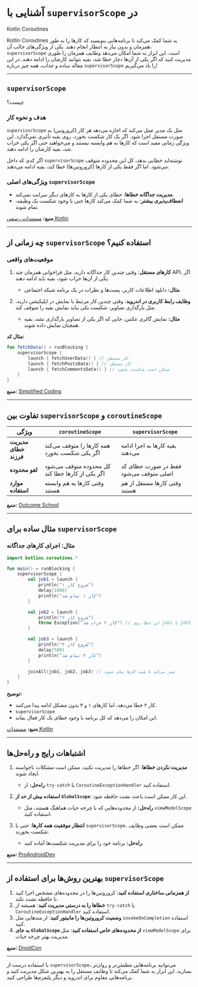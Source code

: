 # آشنایی با `supervisorScope` در
Kotlin Coroutines

Kotlin Coroutines
به شما کمک می‌کند تا برنامه‌هایی بنویسید که کارها را به طور همزمان و بدون نیاز به انتظار انجام دهند. یکی از ویژگی‌های جالب آن، `supervisorScope` است. این ابزار به شما امکان می‌دهد وظایف همزمان را طوری مدیریت کنید که اگر یکی از آن‌ها دچار خطا شد، بقیه بتوانند کارشان را ادامه دهند. در این مقاله ساده و جذاب، همه چیز درباره `supervisorScope` را یاد می‌گیریم!

---

## `supervisorScope` 
چیست؟

### هدف و نحوه کار
`supervisorScope`
مثل یک مدیر عمل می‌کند که اجازه می‌دهد هر کار (کروروتین) به صورت مستقل اجرا شود. اگر یک کار شکست بخورد، روی بقیه تأثیری نمی‌گذارد. این ویژگی زمانی مفید است که کارها به هم وابسته نیستند و می‌خواهید حتی اگر یکی خراب شد، بقیه کارشان را ادامه دهند.

اگر کدی که داخل `supervisorScope` نوشته‌اید خطایی بدهد، کل این محدوده متوقف می‌شود. اما اگر فقط یکی از کارها (کروروتین‌ها) خطا کند، بقیه ادامه می‌دهند.

### ویژگی‌های اصلی `supervisorScope`
- **مدیریت جداگانه خطاها**: خطای یکی از کارها به کارهای دیگر سرایت نمی‌کند.
- **انعطاف‌پذیری بیشتر**: به شما کمک می‌کند کارها حتی با وجود شکست یک وظیفه، تمام شوند.

**منبع:** [مستندات رسمی Kotlin](https://kotlinlang.org/api/kotlinx.coroutines/kotlinx-coroutines-core/kotlinx.coroutines.supervisor-scope.html)

---

## چه زمانی از `supervisorScope` استفاده کنیم؟

### موقعیت‌های واقعی
1. **کارهای مستقل**: وقتی چندین کار جداگانه دارید، مثل فراخوانی همزمان چند API، اگر یکی از آن‌ها خراب شود، بقیه باید ادامه دهند.
   - **مثال:** دانلود اطلاعات کاربر، پست‌ها و نظرات در یک برنامه شبکه اجتماعی.

2. **وظایف رابط کاربری در اندروید**: وقتی چندین کار مرتبط با نمایش در اپلیکیشن دارید، مثل بارگذاری تصاویر، شکست یکی نباید نمایش بقیه را متوقف کند.
   - **مثال:** نمایش گالری عکس، جایی که اگر یکی از تصاویر بارگذاری نشد، بقیه همچنان نمایش داده شوند.

**مثال کد:**
```kotlin
fun fetchData() = runBlocking {
    supervisorScope {
        launch { fetchUserData() } // کار مستقل
        launch { fetchPostsData() } // کار مستقل
        launch { fetchCommentsData() } // ممکن است شکست بخورد
    }
}
```

**منبع:** [Simplified Coding](https://www.simplifiedcoding.net/coroutinescope-vs-supervisorscope-explained/)

---

## تفاوت بین `supervisorScope` و `coroutineScope`

| ویژگی                     | `coroutineScope`                                   | `supervisorScope`                                 |
|-----------------------------|---------------------------------------------------|--------------------------------------------------|
| **مدیریت خطای فرزند**      | همه کارها را متوقف می‌کند اگر یکی شکست بخورد       | بقیه کارها به اجرا ادامه می‌دهند                   |
| **لغو محدوده**             | کل محدوده متوقف می‌شود اگر یکی از کارها خطا کند     | فقط در صورت خطای کد اصلی متوقف می‌شود            |
| **موارد استفاده**          | وقتی کارها به هم وابسته هستند                      | وقتی کارها مستقل از هم هستند                      |

**منبع:** [Outcome School](https://outcomeschool.com/blog/coroutinescope-vs-supervisorscope)

---

## مثال ساده برای `supervisorScope`

### مثال: اجرای کارهای جداگانه
```kotlin
import kotlinx.coroutines.*

fun main() = runBlocking {
    supervisorScope {
        val job1 = launch {
            println("شروع کار ۱")
            delay(1000)
            println("کار ۱ تمام شد")
        }

        val job2 = launch {
            println("شروع کار ۲")
            throw Exception("کار ۲ خراب شد") // این خطا روی job1 یا job3 تأثیری ندارد
        }

        val job3 = launch {
            println("شروع کار ۳")
            delay(500)
            println("کار ۳ تمام شد")
        }

        joinAll(job1, job2, job3) // صبر می‌کند تا همه کارها تمام شوند
    }
}
```
**توضیح:**
- کار ۲ خطا می‌دهد، اما کارهای ۱ و ۳ بدون مشکل ادامه پیدا می‌کنند.
- `supervisorScope`
- این امکان را می‌دهد که کل برنامه با وجود خطای یک کار فعال بماند.

**منبع:** [مستندات Kotlin](https://kotlinlang.org/docs/exception-handling.html)

---

## اشتباهات رایج و راه‌حل‌ها

1. **مدیریت نکردن خطاها**: اگر خطاها را مدیریت نکنید، ممکن است مشکلات ناخواسته ایجاد شوند.
   - **راه‌حل:** از `try-catch` یا `CoroutineExceptionHandler` استفاده کنید.

2. **استفاده بیش از حد از `GlobalScope`**: این کار ممکن است باعث نشت حافظه شود.
   - **راه‌حل:** از محدوده‌هایی که با چرخه حیات هماهنگ هستند، مثل `viewModelScope` استفاده کنید.

3. **انتظار موفقیت همه کارها**: حتی با `supervisorScope`، ممکن است بعضی وظایف شکست بخورند.
   - **راه‌حل:** برنامه خود را برای مدیریت شکست‌ها آماده کنید.

**منبع:** [ProAndroidDev](https://proandroiddev.com/comparing-supervisorscope-with-viewmodelscope-understanding-their-use-cases-and-differences-in-ae2726a095bc)

---

## بهترین روش‌ها برای استفاده از `supervisorScope`

1. **از همزمانی ساختاری استفاده کنید**: کروروتین‌ها را در محدوده‌های مشخص اجرا کنید تا حافظه نشت نکند.
2. **خطاها را به درستی مدیریت کنید**: همیشه از `try-catch` یا `CoroutineExceptionHandler` استفاده کنید.
3. **وضعیت کروروتین‌ها را مانیتور کنید**: از متدهایی مثل `invokeOnCompletion` استفاده کنید.
4. **به جای `GlobalScope` از محدوده‌های خاص استفاده کنید**: مثل `viewModelScope` برای مدیریت بهتر چرخه حیات.

**منبع:** [DroidCon](https://www.droidcon.com/2024/10/31/understanding-the-coroutine-lifecycle-in-kotlin/)

---

با استفاده درست از `supervisorScope`، می‌توانید برنامه‌هایی مطمئن‌تر و روان‌تر بسازید. این ابزار به شما کمک می‌کند تا وظایف مستقل را به بهترین شکل مدیریت کنید و برنامه‌هایی مقاوم برای اندروید و دیگر پلتفرم‌ها طراحی کنید.

